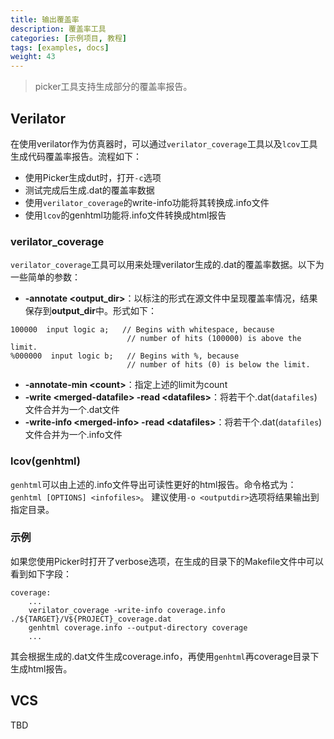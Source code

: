 ```yaml
---
title: 输出覆盖率
description: 覆盖率工具
categories: [示例项目, 教程]
tags: [examples, docs]
weight: 43
---
```


> picker工具支持生成部分的覆盖率报告。
## **Verilator**
在使用verilator作为仿真器时，可以通过`verilator_coverage`工具以及`lcov`工具生成代码覆盖率报告。流程如下：
* 使用Picker生成dut时，打开`-c`选项
* 测试完成后生成.dat的覆盖率数据
* 使用`verilator_coverage`的write-info功能将其转换成.info文件
* 使用`lcov`的genhtml功能将.info文件转换成html报告

### **verilator_coverage**
`verilator_coverage`工具可以用来处理verilator生成的.dat的覆盖率数据。以下为一些简单的参数：
* **-annotate \<output_dir\>**：以标注的形式在源文件中呈现覆盖率情况，结果保存到**output_dir**中。形式如下：
```
100000  input logic a;   // Begins with whitespace, because
                          // number of hits (100000) is above the limit.
%000000  input logic b;   // Begins with %, because
                          // number of hits (0) is below the limit.
```
* **-annotate-min \<count\>**：指定上述的limit为count
* **-write \<merged-datafile\> -read \<datafiles\>**：将若干个.dat(`datafiles`)文件合并为一个.dat文件
* **-write-info \<merged-info\> -read \<datafiles\>**：将若干个.dat(`datafiles`)文件合并为一个.info文件

### **lcov(genhtml)**
`genhtml`可以由上述的.info文件导出可读性更好的html报告。命令格式为：`genhtml [OPTIONS] <infofiles>`。
建议使用`-o <outputdir>`选项将结果输出到指定目录。

### **示例**
如果您使用Picker时打开了verbose选项，在生成的目录下的Makefile文件中可以看到如下字段：
```make
coverage:
    ...
    verilator_coverage -write-info coverage.info ./${TARGET}/V${PROJECT}_coverage.dat
    genhtml coverage.info --output-directory coverage
    ...
```
其会根据生成的.dat文件生成coverage.info，再使用`genhtml`再coverage目录下生成html报告。


## **VCS**
TBD